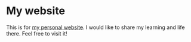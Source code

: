 # My website

This is for [my personal website](https://george0407.github.io/). I would like to share my learning and life there. Feel free to visit it!

